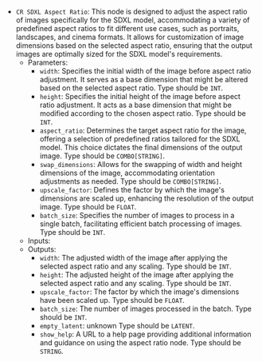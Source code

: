 - `CR SDXL Aspect Ratio`: This node is designed to adjust the aspect ratio of images specifically for the SDXL model, accommodating a variety of predefined aspect ratios to fit different use cases, such as portraits, landscapes, and cinema formats. It allows for customization of image dimensions based on the selected aspect ratio, ensuring that the output images are optimally sized for the SDXL model's requirements.
    - Parameters:
        - `width`: Specifies the initial width of the image before aspect ratio adjustment. It serves as a base dimension that might be altered based on the selected aspect ratio. Type should be `INT`.
        - `height`: Specifies the initial height of the image before aspect ratio adjustment. It acts as a base dimension that might be modified according to the chosen aspect ratio. Type should be `INT`.
        - `aspect_ratio`: Determines the target aspect ratio for the image, offering a selection of predefined ratios tailored for the SDXL model. This choice dictates the final dimensions of the output image. Type should be `COMBO[STRING]`.
        - `swap_dimensions`: Allows for the swapping of width and height dimensions of the image, accommodating orientation adjustments as needed. Type should be `COMBO[STRING]`.
        - `upscale_factor`: Defines the factor by which the image's dimensions are scaled up, enhancing the resolution of the output image. Type should be `FLOAT`.
        - `batch_size`: Specifies the number of images to process in a single batch, facilitating efficient batch processing of images. Type should be `INT`.
    - Inputs:
    - Outputs:
        - `width`: The adjusted width of the image after applying the selected aspect ratio and any scaling. Type should be `INT`.
        - `height`: The adjusted height of the image after applying the selected aspect ratio and any scaling. Type should be `INT`.
        - `upscale_factor`: The factor by which the image's dimensions have been scaled up. Type should be `FLOAT`.
        - `batch_size`: The number of images processed in the batch. Type should be `INT`.
        - `empty_latent`: unknown Type should be `LATENT`.
        - `show_help`: A URL to a help page providing additional information and guidance on using the aspect ratio node. Type should be `STRING`.
